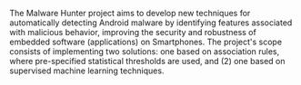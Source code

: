 The Malware Hunter project aims to develop new techniques for automatically detecting Android malware by identifying features associated with malicious behavior, improving the security and robustness of embedded software (applications) on Smartphones. 
The project's scope consists of implementing two solutions: one based on association rules, where pre-specified statistical thresholds are used, and (2) one based on supervised machine learning techniques.
